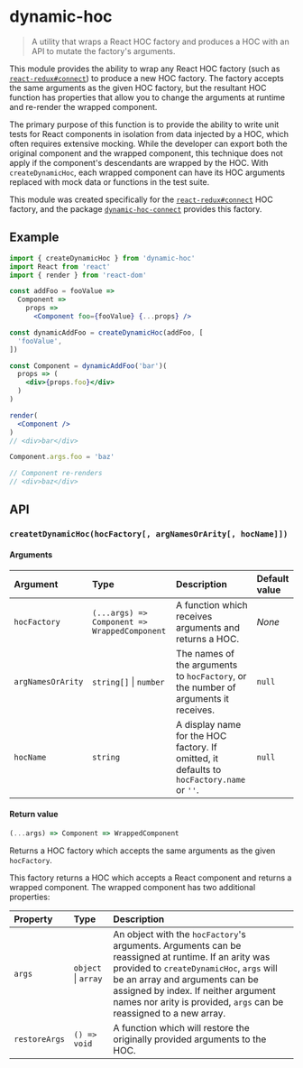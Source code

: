 # dynamic-hoc

> A utility that wraps a React HOC factory and produces a HOC with an API to mutate the factory's arguments.

This module provides the ability to wrap any React HOC factory (such as [`react-redux#connect`](https://react-redux.js.org/api/connect)) to produce a new HOC factory. The factory accepts the same arguments as the given HOC factory, but the resultant HOC function has properties that allow you to change the arguments at runtime and re-render the wrapped component.

The primary purpose of this function is to provide the ability to write unit tests for React components in isolation from data injected by a HOC, which often requires extensive mocking. While the developer can export both the original component and the wrapped component, this technique does not apply if the component's descendants are wrapped by the HOC. With `createDynamicHoc`, each wrapped component can have its HOC arguments replaced with mock data or functions in the test suite.

This module was created specifically for the [`react-redux#connect`](https://react-redux.js.org/api/connect) HOC factory, and the package [`dynamic-hoc-connect`](../dynamic-hoc-connect) provides this factory.

## Example

```jsx
import { createDynamicHoc } from 'dynamic-hoc'
import React from 'react'
import { render } from 'react-dom'

const addFoo = fooValue =>
  Component =>
    props =>
      <Component foo={fooValue} {...props} />

const dynamicAddFoo = createDynamicHoc(addFoo, [
  'fooValue',
])

const Component = dynamicAddFoo('bar')(
  props => (
    <div>{props.foo}</div>
  )
)

render(
  <Component />
)
// <div>bar</div>

Component.args.foo = 'baz'

// Component re-renders
// <div>baz</div>
```

## API

### `createtDynamicHoc(hocFactory[, argNamesOrArity[, hocName]])`

#### Arguments

|Argument|Type|Description|Default value|
|:---|:---|:---|:---|
|`hocFactory`|`(...args) => Component => WrappedComponent`|A function which receives arguments and returns a HOC.|*None*|
|`argNamesOrArity`|`string[]` \| `number`|The names of the arguments to `hocFactory`, or the number of arguments it receives.|`null`|
|`hocName`|`string`|A display name for the HOC factory. If omitted, it defaults to `hocFactory.name` or `''`.|`null`|

#### Return value

```js
(...args) => Component => WrappedComponent
```

Returns a HOC factory which accepts the same arguments as the given `hocFactory`.

This factory returns a HOC which accepts a React component and returns a wrapped component. The wrapped component has two additional properties:

|Property|Type|Description|
|:---|:---|:---|
|`args`|`object` \| `array`|An object with the `hocFactory`'s arguments. Arguments can be reassigned at runtime. If an arity was provided to `createDynamicHoc`, `args` will be an array and arguments can be assigned by index. If neither argument names nor arity is provided, `args` can be reassigned to a new array.|
|`restoreArgs`|`() => void`|A function which will restore the originally provided arguments to the HOC.|
